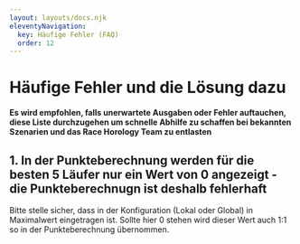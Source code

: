 ```yaml
---
layout: layouts/docs.njk
eleventyNavigation:
  key: Häufige Fehler (FAQ)
  order: 12
---
```


# Häufige Fehler und die Lösung dazu

**Es wird empfohlen, falls unerwartete Ausgaben oder Fehler auftauchen, diese Liste durchzugehen um schnelle Abhilfe zu schaffen bei bekannten Szenarien und das Race Horology Team zu entlasten**

## 1. In der Punkteberechnung werden für die besten 5 Läufer nur ein Wert von 0 angezeigt - die Punkteberechnugn ist deshalb fehlerhaft

Bitte stelle sicher, dass in der Konfiguration (Lokal oder Global) in Maximalwert eingetragen ist. Sollte hier 0 stehen wird dieser Wert auch 1:1 so in der Punkteberechnung übernommen.